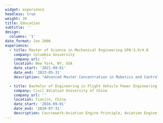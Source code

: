 ```yaml
---
widget: experience
headless: true
weight: 30
title: Education
subtitle: ''
design:
  columns: '1'
date_format: Jan 2006
experience:
  - title: Master of Science in Mechanical Engineering GPA:3.9/4.0
    company: Columbia University
    company_url: ''
    location: New York, NY, USA
    date_start: '2021-09-01'
    date_end: '2023-05-31'
    description: "Advanced Master Concentration in Robotics and Control. \n\ Coursework:Intro to Robotics, Robotics Studio (A+), Evolution Algorithm, Data Science, Robot Learning, Deep Learning (A+), Natural Language Processing, Reinforcement Learning (In progress)"
        
  - title: Bachelor of Engineering in Flight Vehicle Power Engineering GPA:3.7/4.0
    company: Civil AViation University of China
    company_url: ''
    location: Tianjin, China
    date_start: '2016-09-01'
    date_end: '2020-07-31'
    description: Coursework:Aviation Engine Principle, Aviation Engine Control, Aviation Engine Structure, Aviation Engine Emission, Dynamics of Aircraft."
---
```

